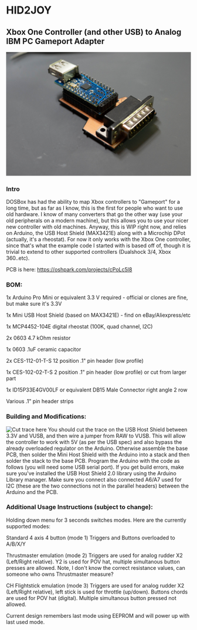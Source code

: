 # HID2JOY
## Xbox One Controller (and other USB) to Analog IBM PC Gameport Adapter
![HID2JOY Assembled](1.jpg)

### Intro
DOSBox has had the ability to map Xbox controllers to "Gameport" for a long time, but as far as I know, this is the first for people who want to use old hardware. I know of many converters that go the other way (use your old peripherals on a modern machine), but this allows you to use your nicer new controller with old machines. Anyway, this is WIP right now, and relies on Arduino, the USB Host Shield (MAX3421E) along with a Microchip DPot (actually, it's a rheostat). For now it only works with the Xbox One controller, since that's what the example code I started with is based off of, though it is trivial to extend to other supported controllers (Dualshock 3/4, Xbox 360..etc).

PCB is here: https://oshpark.com/projects/cPoLc5l8


### BOM:

1x Arduino Pro Mini or equivalent 3.3 V required - official or clones are fine, but make sure it's 3.3V

1x Mini USB Host Shield (based on MAX3421E) - find on eBay/Aliexpress/etc

1x MCP4452-104E digital rheostat (100K, quad channel, I2C)

2x 0603 4.7 kOhm resistor

1x 0603 .1uF ceramic capacitor

2x CES-112-01-T-S 12 position .1" pin header (low profile)

1x CES-102-02-T-S 2 position .1" pin header (low profile) or cut from larger part

1x ID15P33E4GV00LF or equivalent DB15 Male Connector right angle 2 row

Various .1" pin header strips

### Building and Modifications:

![Cut trace here](2.png)
You should cut the trace on the USB Host Shield between 3.3V and VUSB, and then wire a jumper from RAW to VUSB. This will allow the controller to work with 5V (as per the USB spec) and also bypass the already overloaded regulator on the Arduino. Otherwise assemble the base PCB, then solder the Mini Host Shield with the Arduino into a stack and then solder the stack to the base PCB. Program the Arduino with the code as follows (you will need some USB serial port). If you get build errors, make sure you've installed the USB Host Shield 2.0 library using the Arduino Library manager. Make sure you connect also connected A6/A7 used for I2C (these are the two connections not in the parallel headers) between the Arduino and the PCB.

### Additional Usage Instructions (subject to change):
Holding down menu for 3 seconds switches modes. Here are the currently supported modes:

Standard 4 axis 4 button (mode 1)
Triggers and Buttons overloaded to A/B/X/Y

Thrustmaster emulation (mode 2)
Triggers are used for analog rudder X2 (Left/Right relative). Y2 is used for POV hat, multiple simultanous button presses are allowed. Note, I don't know the correct resistance values, can someone who owns Thrustmaster measure?

CH Flightstick emulation (mode 3)
Triggers are used for analog rudder X2 (Left/Right relative), left stick is used for throttle (up/down). Buttons chords are used for POV hat (digital). Multiple simultanous button pressed not allowed.

Current design remembers last mode using EEPROM and will power up with last used mode.